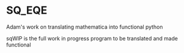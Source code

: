 # SQ_EQE
Adam's work on translating mathematica into functional python


sqWIP is the full work in progress program to be translated and made functional



